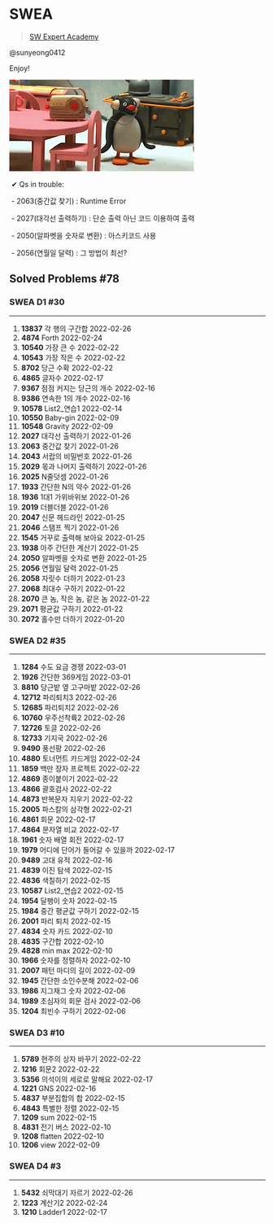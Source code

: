  # SWEA

> [SW Expert Academy](https://swexpertacademy.com/main/main.do)

@sunyeong0412

Enjoy!

![image-20220121030502782](README.assets/image-20220121030502782.png)



​	✔ Qs in trouble: 

​			- 2063(중간값 찾기) : Runtime Error

​			- 2027(대각선 출력하기) : 단순 출력 아닌 코드 이용하여 출력

​			- 2050(알파벳을 숫자로 변환) : 아스키코드 사용

​			- 2056(연월일 달력) : 그 방법이 최선?



## Solved Problems  #78

### SWEA D1  #30

---

1. **13837** 각 행의 구간합  2022-02-26
2. **4874** Forth  2022-02-24
3. **10540** 가장 큰 수  2022-02-22
4. **10543** 가장 작은 수  2022-02-22
5. **8702** 당근 수확  2022-02-22
6. **4865** 글자수  2022-02-17
7. **9367** 점점 커지는 당근의 개수  2022-02-16
8. **9386** 연속한 1의 개수 2022-02-16
9. **10578** List2_연습1  2022-02-14
10. **10550** Baby-gin  2022-02-09
11. **10548** Gravity  2022-02-09
12. **2027** 대각선 출력하기  2022-01-26
13. **2063** 중간값 찾기  2022-01-26
14. **2043** 서랍의 비밀번호  2022-01-26
15. **2029** 몫과 나머지 출력하기  2022-01-26 
16. **2025** N줄덧셈  2022-01-26
17. **1933** 간단한 N의 약수	2022-01-26
18. **1936** 1대1 가위바위보   2022-01-26
19. **2019** 더블더블  2022-01-26
20. **2047** 신문 헤드라인  2022-01-25
21. **2046** 스탬프 찍기  2022-01-26
22. **1545** 거꾸로 출력해 보아요  2022-01-25
23. **1938** 아주 간단한 계산기   2022-01-25
24. **2050** 알파벳을 숫자로 변환  2022-01-25
25. **2056** 연월일 달력  2022-01-25
26. **2058** 자릿수 더하기  2022-01-23
27. **2068** 최대수 구하기  2022-01-22
28. **2070** 큰 놈, 작은 놈, 같은 놈  2022-01-22
29. **2071** 평균값 구하기  2022-01-22
30. **2072** 홀수만 더하기  2022-01-20



### SWEA D2  #35

---

1. **1284** 수도 요금 경쟁  2022-03-01
2. **1926** 간단한 369게임  2022-03-01
3. **8810** 당근밭 옆 고구마밭  2022-02-26
4. **12712** 파리퇴치3  2022-02-26
5. **12685** 파리퇴치2  2022-02-26
6. **10760** 우주선착륙2  2022-02-26
7. **12726** 토글  2022-02-26
8. **12733** 기지국  2022-02-26
9. **9490** 풍선팡  2022-02-26
10. **4880** 토너먼트 카드게임 2022-02-24
11. **1859** 백만 장자 프로젝트  2022-02-22
12. **4869** 종이붙이기  2022-02-22
13. **4866** 괄호검사  2022-02-22
14. **4873** 반복문자 지우기  2022-02-22
15. **2005** 파스칼의 삼각형  2022-02-21
16. **4861** 회문  2022-02-17
17. **4864** 문자열 비교  2022-02-17
18. **1961** 숫자 배열 회전  2022-02-17
19. **1979** 어디에 단어가 들어갈 수 있을까  2022-02-17
20. **9489** 고대 유적  2022-02-16
21. **4839** 이진 탐색  2022-02-15
22. **4836** 색칠하기  2022-02-15
23. **10587** List2_연습2 2022-02-15
24. **1954** 달팽이 숫자  2022-02-15
25. **1984** 중간 평균값 구하기  2022-02-15
26. **2001** 파리 퇴치  2022-02-15
27. **4834** 숫자 카드  2022-02-10
28. **4835** 구간합  2022-02-10
29. **4828** min max  2022-02-10
30. **1966** 숫자를 정렬하자  2022-02-10
31. **2007** 패턴 마디의 길이  2022-02-09
32. **1945** 간단한 소인수분해  2022-02-06
33. **1986** 지그재그 숫자  2022-02-06
34. **1989** 초심자의 회문 검사  2022-02-06
35. **1204** 최빈수 구하기  2022-02-06





























### SWEA D3  #10

---

1. **5789** 현주의 상자 바꾸기  2022-02-22
2. **1216** 회문2  2022-02-22
3. **5356** 의석이의 세로로 말해요  2022-02-17
4. **1221** GNS  2022-02-16
5. **4837** 부분집합의 합  2022-02-15
6. **4843** 특별한 정렬  2022-02-15
7. **1209** sum  2022-02-15
8. **4831** 전기 버스  2022-02-10
9. **1208** flatten  2022-02-10
10. **1206** view  2022-02-09



### SWEA D4  #3

---

1. **5432** 쇠막대기 자르기  2022-02-26
2. **1223** 계산기2  2022-02-24
3. **1210** Ladder1  2022-02-17



















































